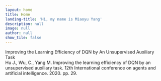 ```yaml
---
layout: home
title: Home
landing-title: 'Hi, my name is Miaoyu Yang'
description: null
image: null
author: null
show_tile: false
---
```

Improving the Learning Efficiency of DQN by An Unsupervised Auxiliary Task<br />Hu J., Wu, C., Yang M. Improving the learning efficiency of DQN by an unsupervised auxiliary task. 12th International conference on agents and artificial intelligence. 2020. pp. 29. 
